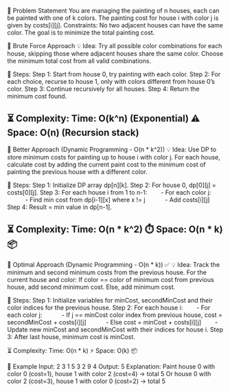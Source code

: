 📝 Problem Statement
You are managing the painting of n houses, each can be painted with one of k colors. The painting cost for house i with color j is given by costs[i][j].
Constraints:
No two adjacent houses can have the same color.
The goal is to minimize the total painting cost.

🔹 Brute Force Approach
💡 Idea:
Try all possible color combinations for each house, skipping those where adjacent houses share the same color. Choose the minimum total cost from all valid combinations.

📍 Steps:
Step 1: Start from house 0, try painting with each color.
Step 2: For each choice, recurse to house 1, only with colors different from house 0’s color.
Step 3: Continue recursively for all houses.
Step 4: Return the minimum cost found.

⏳ Complexity:
Time: O(k^n) (Exponential) ⚠️
Space: O(n) (Recursion stack)
------------------------------------------------------------------------------------------------------------------------------------------

🔹 Better Approach (Dynamic Programming - O(n * k^2))
💡 Idea:
Use DP to store minimum costs for painting up to house i with color j. For each house, calculate cost by adding the current paint cost to the minimum cost of painting the previous house with a different color.

📍 Steps:
Step 1: Initialize DP array dp[n][k].
Step 2: For house 0, dp[0][j] = costs[0][j].
Step 3: For each house i from 1 to n-1:
  - For each color j:
   - Find min cost from dp[i-1][x] where x != j
   - Add costs[i][j]
Step 4: Result = min value in dp[n-1].

⏳ Complexity:
Time: O(n * k^2) ⏱️
Space: O(n * k) 📦
------------------------------------------------------------------------------------------------------------------------------------------
🔹 Optimal Approach (Dynamic Programming - O(n * k)) ✅
💡 Idea:
Track the minimum and second minimum costs from the previous house. For the current house and color:
If color == color of minimum cost from previous house, add second minimum cost.
Else, add minimum cost.

📍 Steps:
Step 1: Initialize variables for minCost, secondMinCost and their color indices for the previous house.
Step 2: For each house i:
  - For each color j:
   - If j == minCost color index from previous house, cost = secondMinCost + costs[i][j]
   - Else cost = minCost + costs[i][j]
  - Update new minCost and secondMinCost with their indices for house i.
Step 3: After last house, minimum cost is minCost.

⏳ Complexity:
Time: O(n * k) ⚡
Space: O(k) 📦

📌 Example
Input:
2 3
1 5 3
2 9 4
Output:
5
Explanation:
Paint house 0 with color 0 (cost=1), house 1 with color 2 (cost=4) → total 5
Or house 0 with color 2 (cost=3), house 1 with color 0 (cost=2) → total 5
